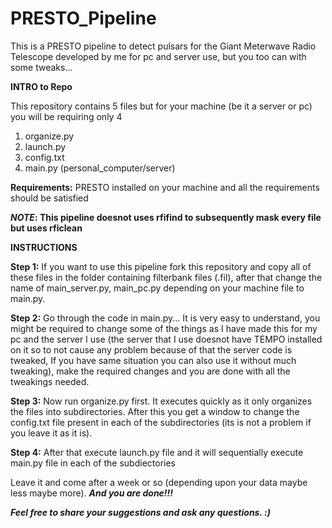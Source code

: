 # PRESTO_Pipeline
This is a PRESTO pipeline to detect pulsars for the Giant Meterwave Radio Telescope developed by me for pc and server use, but you too can with some tweaks...

**INTRO to Repo**

This repository contains 5 files but for your machine (be it a server or pc) you will be requiring only 4
1. organize.py
2. launch.py
3. config.txt
4. main.py (personal_computer/server)

**Requirements:**
PRESTO installed on your machine and all the requirements should be satisfied

**_NOTE_: This pipeline doesnot uses rfifind to subsequently mask every file but uses rficlean**

**INSTRUCTIONS**

**Step 1:** If you want to use this pipeline fork this repository and copy all of these files in the folder containing filterbank files (.fil), after that change the name of main_server.py, main_pc.py depending on your machine file to main.py.

**Step 2:** Go through the code in main.py... It is very easy to understand, you might be required to change some of the things as I have made this for my pc and the server I use (the server that I use doesnot have TEMPO installed on it so to not cause any problem because of that the server code is tweaked, If you have same situation you can also use it without much tweaking), make the required changes and you are done with all the tweakings needed. 

**Step 3:** Now run organize.py first. It executes quickly as it only organizes the files into subdirectories. After this you get a window to change the config.txt file present in each of the subdirectories (its is not a problem if you leave it as it is).

**Step 4:** After that execute launch.py file and it will sequentially execute main.py file in each of the subdiectories

Leave it and come after a week or so (depending upon your data maybe less maybe more). _**And you are done!!!**_


_**Feel free to share your suggestions and ask any questions. :)**_

